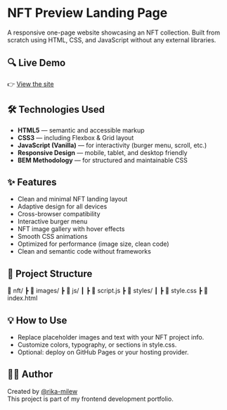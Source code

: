 # NFT Preview Landing Page

A responsive one-page website showcasing an NFT collection. Built from scratch using HTML, CSS, and JavaScript without any external libraries.

## 🔍 Live Demo

👉 [View the site](https://rika-milew.github.io/nft/)

## 🛠 Technologies Used

- **HTML5** — semantic and accessible markup  
- **CSS3** — including Flexbox & Grid layout  
- **JavaScript (Vanilla)** — for interactivity (burger menu, scroll, etc.)  
- **Responsive Design** — mobile, tablet, and desktop friendly  
- **BEM Methodology** — for structured and maintainable CSS  

## ✨ Features

- Clean and minimal NFT landing layout
- Adaptive design for all devices
- Cross-browser compatibility  
- Interactive burger menu  
- NFT image gallery with hover effects  
- Smooth CSS animations
- Optimized for performance (image size, clean code)
- Clean and semantic code without frameworks  

## 📁 Project Structure

📁 nft/
┣ 📁 images/
┣ 📁 js/
┃ ┣ 📄 script.js
┣ 📁 styles/
┃ ┣ 📄 style.css
┣ 📄 index.html

## 💡 How to Use

- Replace placeholder images and text with your NFT project info.
- Customize colors, typography, or sections in style.css.
- Optional: deploy on GitHub Pages or your hosting provider.

## 👩‍💻 Author

Created by [@rika-milew](https://github.com/rika-milew)  
This project is part of my frontend development portfolio.
